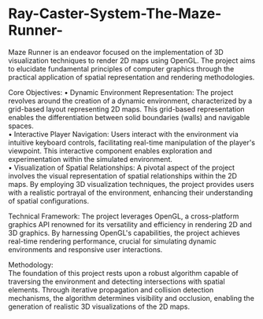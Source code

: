 # Ray-Caster-System-The-Maze-Runner-

Maze Runner is an endeavor focused on the implementation of 3D visualization techniques to render 2D maps using OpenGL. The project aims to elucidate fundamental principles of computer graphics through the practical application of spatial representation and rendering methodologies.

Core Objectives: 
•	Dynamic Environment Representation: The project revolves around the creation of a dynamic environment, characterized by a grid-based layout representing 2D maps. This grid-based representation enables the differentiation between solid boundaries (walls) and navigable spaces.  
•	Interactive Player Navigation: Users interact with the environment via intuitive keyboard controls, facilitating real-time manipulation of the player's viewpoint. This interactive component enables exploration and experimentation within the simulated environment.  
•	Visualization of Spatial Relationships: A pivotal aspect of the project involves the visual representation of spatial relationships within the 2D maps. By employing 3D visualization techniques, the project provides users with a realistic portrayal of the environment, enhancing their understanding of spatial configurations.  

Technical Framework: 
The project leverages OpenGL, a cross-platform graphics API renowned for its versatility and efficiency in rendering 2D and 3D graphics. By harnessing OpenGL's capabilities, the project achieves real-time rendering performance, crucial for simulating dynamic environments and responsive user interactions.

Methodology:  
The foundation of this project rests upon a robust algorithm capable of traversing the environment and detecting intersections with spatial elements. Through iterative propagation and collision detection mechanisms, the algorithm determines visibility and occlusion, enabling the generation of realistic 3D visualizations of the 2D maps.  
